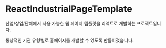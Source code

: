 # ReactIndustrialPageTemplate

산업/상업/단체에서 사용 가능한 웹 페이지 템플릿을 리액트로 개발하는 프로젝트입니다.

통상적인 기관 유형별로 홈페이지를 개발할 수 있도록 만들어졌습니다.
